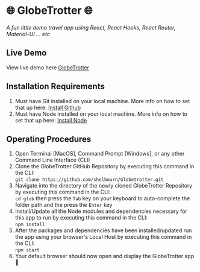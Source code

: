 # :globe_with_meridians: GlobeTrotter :globe_with_meridians:
*A fun little demo travel app using React, React Hooks, React Router, Material-UI ... etc*

## Live Demo
View live demo here [GlobeTrotter](http://globe-trotter.s3-website.us-east-2.amazonaws.com)

## Installation Requirements
1. Must have Git installed on your local machine. More info on how to set that up here: [Install Github](https://git-scm.com/download)
2. Must have Node installed on your local machine. More info on how to set that up here: [Install Node](https://nodejs.org/en/download/)

## Operating Procedures
1. Open Terminal [MacOS], Command Prompt [Windows], or any other Command Line Interface (CLI)
2. Clone the GlobeTrotter GitHub Repository by executing this command in the CLI: </br> `git clone https://github.com/shelbourn/Globetrotter.git`
3. Navigate into the directory of the newly cloned GlobeTrotter Repository by executing this command in the CLI: </br> `cd glob` then press the `Tab` key on your keyboard to auto-complete the folder path and the press the `Enter` key
4. Install/Update all the Node modules and dependencies necessary for this app to run by executing this command in the CLI: </br> `npm install`
5. After the packages and dependencies have been installed/updated run the app using your browser's Local Host by executing this command in the CLI: </br> `npm start`
6. Your default browser should now open and display the GlobeTrotter app :tada:
